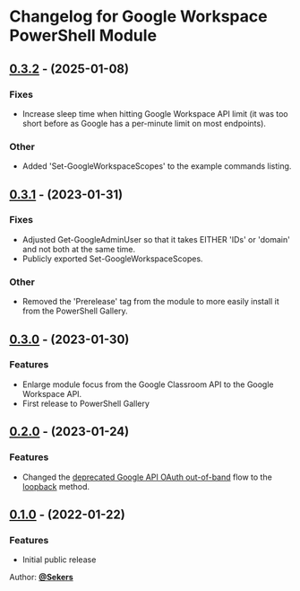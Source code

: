 # Changelog for Google Workspace PowerShell Module

## [0.3.2](https://github.com/Sekers/GoogleWorkspace/tree/0.3.2) - (2025-01-08)

### Fixes

- Increase sleep time when hitting Google Workspace API limit (it was too short before as Google has a per-minute limit on most endpoints).

### Other

- Added 'Set-GoogleWorkspaceScopes' to the example commands listing.

## [0.3.1](https://github.com/Sekers/GoogleWorkspace/tree/0.3.1) - (2023-01-31)

### Fixes

- Adjusted Get-GoogleAdminUser so that it takes EITHER 'IDs' or 'domain' and not both at the same time.
- Publicly exported Set-GoogleWorkspaceScopes.

### Other

- Removed the 'Prerelease' tag from the module to more easily install it from the PowerShell Gallery.

## [0.3.0](https://github.com/Sekers/GoogleWorkspace/tree/0.3.0) - (2023-01-30)

### Features

- Enlarge module focus from the Google Classroom API to the Google Workspace API.
- First release to PowerShell Gallery

## [0.2.0](https://github.com/Sekers/GoogleWorkspace/tree/0.2.0) - (2023-01-24)

### Features

- Changed the [deprecated Google API OAuth out-of-band](https://developers.googleblog.com/2022/02/making-oauth-flows-safer.html) flow to the [loopback](https://developers.google.com/identity/protocols/oauth2/native-app#redirect-uri_loopback) method.

## [0.1.0](https://github.com/Sekers/GoogleWorkspace/tree/0.1.0) - (2022-01-22)

### Features

- Initial public release

Author: [**@Sekers**](https://github.com/Sekers)

